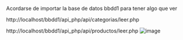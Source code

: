 Acordarse de importar la base de datos bbdd1 para tener algo que ver

http://localhost/bbdd1/api_php/api/categorias/leer.php

http://localhost/bbdd1/api_php/api/productos/leer.php
![image](https://github.com/user-attachments/assets/f7c5cf39-6ed9-45de-9e00-b5b4fa0add54)
